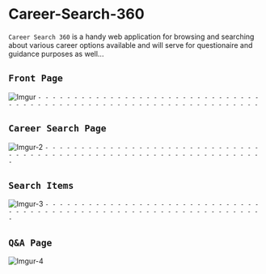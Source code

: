 # Career-Search-360
`Career Search 360` is a handy web application for browsing and searching about various career options available and will serve for questionaire and guidance purposes as well...


## `Front Page`
![Imgur](https://imgur.com/wbAaHk7.jpg)
`- - - - - - - - - - - - - - - - - - - - - - - - - - - - - - - - - - - - - - - - - - - - - - - - - - - - - - - - - - - - - - - - - - `
## `Career Search Page` 
![Imgur-2](https://imgur.com/ne7QXyR.jpg)
`- - - - - - - - - - - - - - - - - - - - - - - - - - - - - - - - - - - - - - - - - - - - - - - - - - - - - - - - - - - - - - - - - - `
## `Search Items`
![Imgur-3](https://imgur.com/dwigX8M.jpg)
`- - - - - - - - - - - - - - - - - - - - - - - - - - - - - - - - - - - - - - - - - - - - - - - - - - - - - - - - - - - - - - - - - - `
## `Q&A Page`
![Imgur-4](https://imgur.com/ipAvT9x.jpg)
